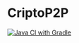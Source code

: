 # CriptoP2P

[![Java CI with Gradle](https://github.com/Grupo-M-022022/CriptoP2P/actions/workflows/gradle.yml/badge.svg)](https://github.com/Grupo-M-022022/CriptoP2P/actions/workflows/gradle.yml)
